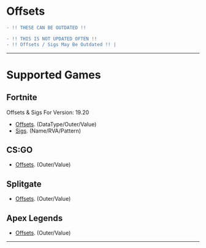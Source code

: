 # Offsets
```diff
- !! THESE CAN BE OUTDATED !!

- !! THIS IS NOT UPDATED OFTEN !! 
- !! Offsets / Sigs May Be Outdated !! | 
```

---------------------
# Supported Games

## Fortnite

Offsets & Sigs For Version: 19.20

- [Offsets](https://github.com/ofDataa/offsets/blob/main/fortnite/offsets). (DataType/Outer/Value)
- [Sigs](https://github.com/ofDataa/offsets/blob/main/fortnite/sigs). (Name/RVA/Pattern)

## CS:GO

- [Offsets](https://github.com/ofDataa/offsets/blob/main/csgo/offsets). (Outer/Value)

## Splitgate

- [Offsets](https://github.com/ofDataa/offsets/blob/main/splitgate/offsets). (Outer/Value)

## Apex Legends

- [Offsets](https://github.com/ofDataa/offsets/blob/main/apexlegends/offsets). (Outer/Value)

---------------------
